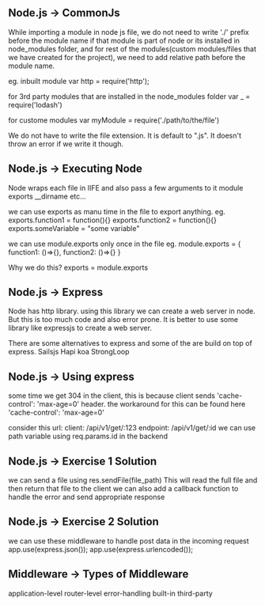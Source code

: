 ## Node.js -> CommonJs

While importing a module in node js file, we do not need to write './' prefix before the module name if that module is part of node or its installed in node_modules folder, and for rest of the modules(custom modules/files that we have created for the project), we need to add relative path before the module name.

eg. 
inbuilt module
var http = require('http');

for 3rd party modules that are installed in the node_modules folder
var _ = require('lodash')

for custome modules
var myModule = require('./path/to/the/file')

We do not have to write the file extension. It is default to ".js". It doesn't throw an error if we write it though.

## Node.js -> Executing Node

Node wraps each file in IIFE and also pass a few arguments to it
  module
  exports
  __dirname
  etc...
  
we can use exports as manu time in the file to export anything.
eg. 
exports.function1 = function(){}
exports.function2 = function(){}
exports.someVariable = "some variable"

we can use module.exports only once in the file
eg.
module.exports = {
  function1: ()=>{},
  function2: ()=>{}
}

Why we do this?
exports = module.exports

## Node.js -> Express

Node has http library. using this library we can create a web server in node. But this is too much code and also error prone.
It is better to use some library like expressjs to create a web server.

There are some alternatives to express and some of the are build on top of express.
Sailsjs
Hapi
koa
StrongLoop


## Node.js -> Using express

some time we get 304 in the client, this is because client sends 'cache-control': 'max-age=0' header. the workaround for this can be found here 'cache-control': 'max-age=0'

consider this url:
client: /api/v1/get/:123
endpoint: /api/v1/get/:id
we can use path variable using req.params.id in the backend

## Node.js -> Exercise 1 Solution

we can send a file using res.sendFile(file_path) 
This will read the full file and then return that file to the client
we can also add a callback function to handle the error and send appropriate response

## Node.js -> Exercise 2 Solution

we can use these middleware to handle post data in the incoming request
app.use(express.json());
app.use(express.urlencoded());

## Middleware -> Types of Middleware

application-level
router-level
error-handling
built-in
third-party
